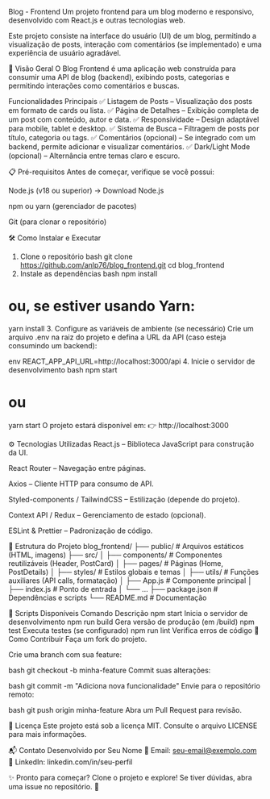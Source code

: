 Blog - Frontend
Um projeto frontend para um blog moderno e responsivo, desenvolvido com React.js e outras tecnologias web.

Este projeto consiste na interface do usuário (UI) de um blog, permitindo a visualização de posts, interação com comentários (se implementado) e uma experiência de usuário agradável.

🚀 Visão Geral
O Blog Frontend é uma aplicação web construída para consumir uma API de blog (backend), exibindo posts, categorias e permitindo interações como comentários e buscas.

Funcionalidades Principais
✅ Listagem de Posts – Visualização dos posts em formato de cards ou lista.
✅ Página de Detalhes – Exibição completa de um post com conteúdo, autor e data.
✅ Responsividade – Design adaptável para mobile, tablet e desktop.
✅ Sistema de Busca – Filtragem de posts por título, categoria ou tags.
✅ Comentários (opcional) – Se integrado com um backend, permite adicionar e visualizar comentários.
✅ Dark/Light Mode (opcional) – Alternância entre temas claro e escuro.

📋 Pré-requisitos
Antes de começar, verifique se você possui:

Node.js (v18 ou superior) → Download Node.js

npm ou yarn (gerenciador de pacotes)

Git (para clonar o repositório)

🛠️ Como Instalar e Executar
1. Clone o repositório
bash
git clone https://github.com/anlp76/blog_frontend.git
cd blog_frontend
2. Instale as dependências
bash
npm install
# ou, se estiver usando Yarn:
yarn install
3. Configure as variáveis de ambiente (se necessário)
Crie um arquivo .env na raiz do projeto e defina a URL da API (caso esteja consumindo um backend):

env
REACT_APP_API_URL=http://localhost:3000/api
4. Inicie o servidor de desenvolvimento
bash
npm start
# ou
yarn start
O projeto estará disponível em:
👉 http://localhost:3000

⚙️ Tecnologias Utilizadas
React.js – Biblioteca JavaScript para construção da UI.

React Router – Navegação entre páginas.

Axios – Cliente HTTP para consumo de API.

Styled-components / TailwindCSS – Estilização (depende do projeto).

Context API / Redux – Gerenciamento de estado (opcional).

ESLint & Prettier – Padronização de código.

📂 Estrutura do Projeto
blog_frontend/
├── public/               # Arquivos estáticos (HTML, imagens)
├── src/
│   ├── components/       # Componentes reutilizáveis (Header, PostCard)
│   ├── pages/            # Páginas (Home, PostDetails)
│   ├── styles/           # Estilos globais e temas
│   ├── utils/            # Funções auxiliares (API calls, formatação)
│   ├── App.js            # Componente principal
│   ├── index.js          # Ponto de entrada
│   └── ...
├── package.json          # Dependências e scripts
└── README.md             # Documentação

🔧 Scripts Disponíveis
Comando	Descrição
npm start	Inicia o servidor de desenvolvimento
npm run build	Gera versão de produção (em /build)
npm test	Executa testes (se configurado)
npm run lint	Verifica erros de código
🤝 Como Contribuir
Faça um fork do projeto.

Crie uma branch com sua feature:

bash
git checkout -b minha-feature
Commit suas alterações:

bash
git commit -m "Adiciona nova funcionalidade"
Envie para o repositório remoto:

bash
git push origin minha-feature
Abra um Pull Request para revisão.

📄 Licença
Este projeto está sob a licença MIT. Consulte o arquivo LICENSE para mais informações.

📬 Contato
Desenvolvido por Seu Nome
📧 Email: seu-email@exemplo.com
🔗 LinkedIn: linkedin.com/in/seu-perfil

✨ Pronto para começar? Clone o projeto e explore! Se tiver dúvidas, abra uma issue no repositório. 🚀

